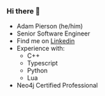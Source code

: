 ### Hi there 👋

- Adam Pierson (he/him)
- Senior Software Engineer
- Find me on [Linkedin](https://linkedin.com/in/adam-pierson-633900114)
- Experience with:
  - C++
  - Typescript
  - Python
  - Lua
- Neo4j Certified Professional
<!--
**adam-in-ict/adam-in-ict** is a ✨ _special_ ✨ repository because its `README.md` (this file) appears on your GitHub profile.

Here are some ideas to get you started:

- 🔭 I’m currently working on ...
- 🌱 I’m currently learning ...
- 👯 I’m looking to collaborate on ...
- 🤔 I’m looking for help with ...
- 💬 Ask me about ...
- 📫 How to reach me: ...
- 😄 Pronouns: ...
- ⚡ Fun fact: ...
-->
